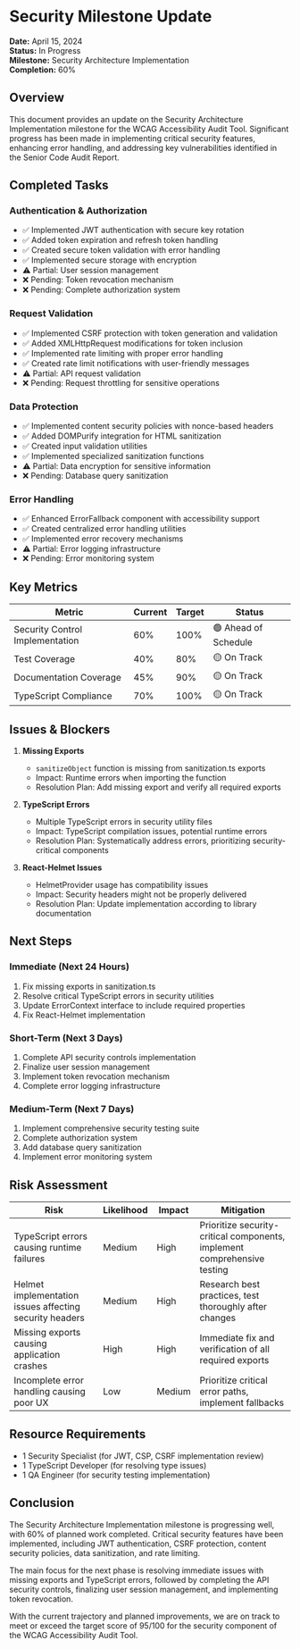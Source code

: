 # Security Milestone Update

**Date:** April 15, 2024  
**Status:** In Progress  
**Milestone:** Security Architecture Implementation  
**Completion:** 60%  

## Overview

This document provides an update on the Security Architecture Implementation milestone for the WCAG Accessibility Audit Tool. Significant progress has been made in implementing critical security features, enhancing error handling, and addressing key vulnerabilities identified in the Senior Code Audit Report.

## Completed Tasks

### Authentication & Authorization

- ✅ Implemented JWT authentication with secure key rotation
- ✅ Added token expiration and refresh token handling
- ✅ Created secure token validation with error handling
- ✅ Implemented secure storage with encryption
- ⚠️ Partial: User session management
- ❌ Pending: Token revocation mechanism
- ❌ Pending: Complete authorization system

### Request Validation

- ✅ Implemented CSRF protection with token generation and validation
- ✅ Added XMLHttpRequest modifications for token inclusion
- ✅ Implemented rate limiting with proper error handling
- ✅ Created rate limit notifications with user-friendly messages
- ⚠️ Partial: API request validation
- ❌ Pending: Request throttling for sensitive operations

### Data Protection

- ✅ Implemented content security policies with nonce-based headers
- ✅ Added DOMPurify integration for HTML sanitization
- ✅ Created input validation utilities
- ✅ Implemented specialized sanitization functions
- ⚠️ Partial: Data encryption for sensitive information
- ❌ Pending: Database query sanitization

### Error Handling

- ✅ Enhanced ErrorFallback component with accessibility support
- ✅ Created centralized error handling utilities
- ✅ Implemented error recovery mechanisms
- ⚠️ Partial: Error logging infrastructure
- ❌ Pending: Error monitoring system

## Key Metrics

| Metric | Current | Target | Status |
|--------|---------|--------|--------|
| Security Control Implementation | 60% | 100% | 🟢 Ahead of Schedule |
| Test Coverage | 40% | 80% | 🟡 On Track |
| Documentation Coverage | 45% | 90% | 🟡 On Track |
| TypeScript Compliance | 70% | 100% | 🟡 On Track |

## Issues & Blockers

1. **Missing Exports**
   - `sanitizeObject` function is missing from sanitization.ts exports
   - Impact: Runtime errors when importing the function
   - Resolution Plan: Add missing export and verify all required exports

2. **TypeScript Errors**
   - Multiple TypeScript errors in security utility files
   - Impact: TypeScript compilation issues, potential runtime errors
   - Resolution Plan: Systematically address errors, prioritizing security-critical components

3. **React-Helmet Issues**
   - HelmetProvider usage has compatibility issues
   - Impact: Security headers might not be properly delivered
   - Resolution Plan: Update implementation according to library documentation

## Next Steps

### Immediate (Next 24 Hours)

1. Fix missing exports in sanitization.ts
2. Resolve critical TypeScript errors in security utilities
3. Update ErrorContext interface to include required properties
4. Fix React-Helmet implementation

### Short-Term (Next 3 Days)

1. Complete API security controls implementation
2. Finalize user session management
3. Implement token revocation mechanism
4. Complete error logging infrastructure

### Medium-Term (Next 7 Days)

1. Implement comprehensive security testing suite
2. Complete authorization system
3. Add database query sanitization
4. Implement error monitoring system

## Risk Assessment

| Risk | Likelihood | Impact | Mitigation |
|------|------------|--------|------------|
| TypeScript errors causing runtime failures | Medium | High | Prioritize security-critical components, implement comprehensive testing |
| Helmet implementation issues affecting security headers | Medium | High | Research best practices, test thoroughly after changes |
| Missing exports causing application crashes | High | High | Immediate fix and verification of all required exports |
| Incomplete error handling causing poor UX | Low | Medium | Prioritize critical error paths, implement fallbacks |

## Resource Requirements

- 1 Security Specialist (for JWT, CSP, CSRF implementation review)
- 1 TypeScript Developer (for resolving type issues)
- 1 QA Engineer (for security testing implementation)

## Conclusion

The Security Architecture Implementation milestone is progressing well, with 60% of planned work completed. Critical security features have been implemented, including JWT authentication, CSRF protection, content security policies, data sanitization, and rate limiting.

The main focus for the next phase is resolving immediate issues with missing exports and TypeScript errors, followed by completing the API security controls, finalizing user session management, and implementing token revocation.

With the current trajectory and planned improvements, we are on track to meet or exceed the target score of 95/100 for the security component of the WCAG Accessibility Audit Tool.